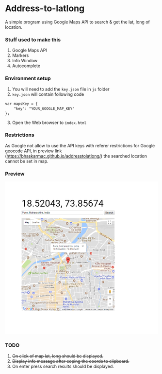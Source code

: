 # Address-to-latlong


A simple program using Google Maps API to search & get the lat, long of location.



### Stuff used to make this


1. Google Maps API
2. Markers
3. Info Window
4. Autocomplete


### Environment setup

1. You will need to add the `key.json` file in `js` folder
2. `key.json` will contain following code

```
var mapsKey = {
	"key": "YOUR_GOOGLE_MAP_KEY"
};
```
3. Open the Web browser to `index.html`

### Restrictions

As Google not allow to use the API keys with referer restrictions for Google geocode API, in preview link (https://bhaskarmac.github.io/addresstolatlong/) the searched location cannot be set in map.

### Preview 

![Address-to-latlong Preview](img/preview.PNG)


### TODO


1. ~~On click of map lat, long should be displayed.~~
2. ~~Display info message after coping the coords to clipboard.~~
3. On enter press search results should be displayed.

